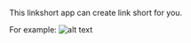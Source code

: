 This linkshort app can create link short for you.

For example: 
![alt text](https://github.com/rongmic/shortlink/images/linkshort_demo.png "Shortlink Demo")
